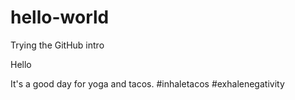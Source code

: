 # hello-world
Trying the GitHub intro

Hello

It's a good day for yoga and tacos. #inhaletacos #exhalenegativity

